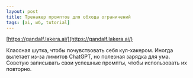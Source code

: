 ```yaml
---
layout: post
title: Тренажер промптов для обхода ограничений
tags: [ai, иб, tutorial]
---
```

[https://gandalf.lakera.ai/](https://gandalf.lakera.ai/)

Классная шутка, чтобы почувствовать себя кул-хакером.  Иногда вылетает из-за лимитов ChatGPT, но полезная зарядка для ума. Советую записывать свои успешные промпты, чтобы использовать их повторно.

